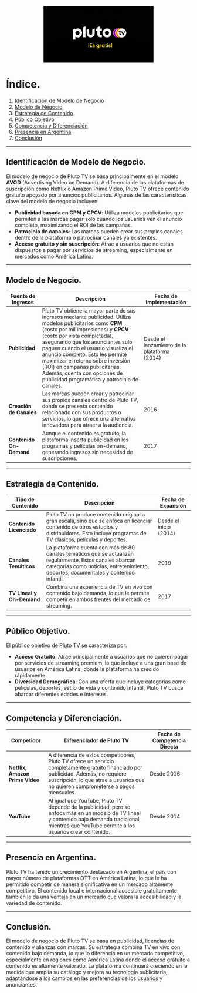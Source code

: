 <div align="center">
  <img src="../images/LogoplutoTv.jpg" alt="Logo plutoTV" width="300" height="auto">
</div>

# Índice.
1. [Identificación de Modelo de Negocio](#identificación-de-modelo-de-negocio)
2. [Modelo de Negocio](#modelo-de-negocio)
3. [Estrategia de Contenido](#estrategia-de-contenido)
4. [Público Objetivo](#público-objetivo)
5. [Competencia y Diferenciación](#competencia-y-diferenciación)
6. [Presencia en Argentina](#presencia-en-argentina)
7. [Conclusión](#conclusión)

---

## Identificación de Modelo de Negocio.

El modelo de negocio de Pluto TV se basa principalmente en el modelo **AVOD** (Advertising Video on Demand). A diferencia de las plataformas de suscripción como Netflix o Amazon Prime Video, Pluto TV ofrece contenido gratuito apoyado por anuncios publicitarios. Algunas de las características clave del modelo de negocio incluyen:

- **Publicidad basada en CPM y CPCV**: Utiliza modelos publicitarios que permiten a las marcas pagar solo cuando los usuarios ven el anuncio completo, maximizando el ROI de las campañas.
- **Patrocinio de canales**: Las marcas pueden crear sus propios canales dentro de la plataforma o patrocinar canales ya existentes.
- **Acceso gratuito y sin suscripción**: Atrae a usuarios que no están dispuestos a pagar por servicios de streaming, especialmente en mercados como América Latina.

---

## Modelo de Negocio.

| **Fuente de Ingresos** | **Descripción** | **Fecha de Implementación** |
|------------------------|-----------------|-----------------------------|
| **Publicidad**          | Pluto TV obtiene la mayor parte de sus ingresos mediante publicidad. Utiliza modelos publicitarios como **CPM** (costo por mil impresiones) y **CPCV** (costo por vista completada), asegurando que los anunciantes solo paguen cuando el usuario visualiza el anuncio completo. Esto les permite maximizar el retorno sobre inversión (ROI) en campañas publicitarias. Además, cuenta con opciones de publicidad programática y patrocinio de canales. | Desde el lanzamiento de la plataforma (2014) |
| **Creación de Canales** | Las marcas pueden crear y patrocinar sus propios canales dentro de Pluto TV, donde se presenta contenido relacionado con sus productos o servicios, lo que ofrece una alternativa innovadora para atraer a la audiencia. | 2016 |
| **Contenido On-Demand** | Aunque el contenido es gratuito, la plataforma inserta publicidad en los programas y películas on-demand, generando ingresos sin necesidad de suscripciones. | 2017 |

---

## Estrategia de Contenido.

| **Tipo de Contenido**   | **Descripción** | **Fecha de Expansión** |
|------------------------|-----------------|------------------------|
| **Contenido Licenciado**| Pluto TV no produce contenido original a gran escala, sino que se enfoca en licenciar contenido de otros estudios y distribuidores. Esto incluye programas de TV clásicos, películas y deportes. | Desde el inicio (2014) |
| **Canales Temáticos**   | La plataforma cuenta con más de 80 canales temáticos que se actualizan regularmente. Estos canales abarcan categorías como noticias, entretenimiento, deportes, documentales y contenido infantil. | 2019 |
| **TV Lineal y On-Demand** | Combina una experiencia de TV en vivo con contenido bajo demanda, lo que le permite competir en ambos frentes del mercado de streaming. | 2017 |

---

## Público Objetivo.

El público objetivo de Pluto TV se caracteriza por:

- **Acceso Gratuito**: Atrae principalmente a usuarios que no quieren pagar por servicios de streaming premium, lo que incluye a una gran base de usuarios en América Latina, donde la plataforma ha crecido rápidamente.
- **Diversidad Demográfica**: Con una oferta que incluye categorías como películas, deportes, estilo de vida y contenido infantil, Pluto TV busca abarcar diferentes edades e intereses.

---

## Competencia y Diferenciación.

| **Competidor**         | **Diferenciador de Pluto TV** | **Fecha de Competencia Directa** |
|------------------------|------------------------------|----------------------------------|
| **Netflix, Amazon Prime Video** | A diferencia de estos competidores, Pluto TV ofrece un servicio completamente gratuito financiado por publicidad. Además, no requiere suscripción, lo que atrae a usuarios que no quieren comprometerse a pagos mensuales. | Desde 2016 |
| **YouTube**            | Al igual que YouTube, Pluto TV depende de la publicidad, pero se enfoca más en un modelo de TV lineal y contenido bajo demanda tradicional, mientras que YouTube permite a los usuarios crear contenido. | Desde 2014 |

---

## Presencia en Argentina.

Pluto TV ha tenido un crecimiento destacado en Argentina, el país con mayor número de plataformas OTT en América Latina, lo que le ha permitido competir de manera significativa en un mercado altamente competitivo. El contenido local e internacional accesible gratuitamente también le da una ventaja en un mercado que valora la accesibilidad y la variedad de contenido.

---

## Conclusión.

El modelo de negocio de Pluto TV se basa en publicidad, licencias de contenido y alianzas con marcas. Su estrategia combina TV en vivo con contenido bajo demanda, lo que lo diferencia en un mercado competitivo, especialmente en regiones como América Latina donde el acceso gratuito a contenido es altamente valorado. La plataforma continuará creciendo en la medida que amplía su catálogo y mejora su tecnología publicitaria, adaptándose a los cambios en las preferencias de los usuarios y anunciantes.
